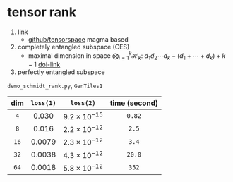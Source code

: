# tensor rank

1. link
   * [github/tensorspace](https://github.com/thetensor-space/TensorSpace) magma based
2. completely entangled subspace (CES)
   * maximal dimension in space $\bigotimes_{i=1}^{k}\mathcal{H}_k$: $d_1d_2\cdots d_k-(d_1+\cdots+d_k)+k-1$ [doi-link](https://doi.org/10.1007/BF02829441)
3. perfectly entangled subspace

`demo_schmidt_rank.py`, `GenTiles1`

| dim | `loss(1)` | `loss(2)` | time (second) |
| :-: | :-: | :-: | :-: |
| `4` | $0.030$ | $9.2\times 10^{-15}$ | `0.82` |
| `8` | $0.016$ | $2.2\times 10^{-12}$ | `2.5` |
| `16` | $0.0079$ | $2.3\times 10^{-12}$ | `3.4` |
| `32` | $0.0038$ | $4.3\times 10^{-12}$ | `20.0` |
| `64` | $0.0018$ | $5.8\times 10^{-12}$ | `352` |
